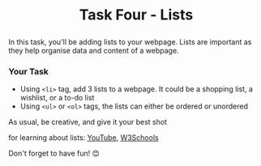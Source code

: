 # <p align="center">Task Four - Lists</p>

In this task, you'll be adding lists to your webpage. Lists are important as they help organise data and content of a webpage. 

### Your Task
- Using `<li>` tag, add 3 lists to a webpage. It could be a shopping list, a wishlist, or a to-do list
- Using `<ul>` or `<ol>` tags, the lists can either be ordered or unordered

As usual, be creative, and give it your best shot

for learning about lists: 
[YouTube](https://www.youtube.com/watch?v=HeQvQEiGMKk&list=PL4cUxeGkcC9ibZ2TSBaGGNrgh4ZgYE6Cc&index=11), [W3Schools](https://www.w3schools.com/html/html_lists.asp)

Don't forget to have fun! 😊
